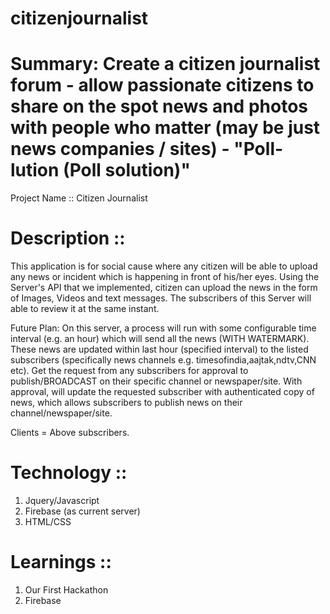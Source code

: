 citizenjournalist
=================
Summary: Create a citizen journalist forum - allow passionate citizens to share on the spot news and photos with people who matter (may be just news companies / sites) - "Poll-lution (Poll solution)"
=================

Project Name :: Citizen Journalist 

Description ::
==============

This application is for social cause where any citizen will be able to upload any news or incident which is happening in front of his/her eyes.
Using the Server's API that we implemented, citizen can upload the news in the form of Images, Videos and text messages.
The subscribers of this Server will able to review it at the same instant. 

Future Plan: On this server, a process will run with some configurable time interval (e.g. an hour) which will send all the news (WITH WATERMARK).
These news are updated within last hour (specified interval) to the listed subscribers (specifically news channels e.g. timesofindia,aajtak,ndtv,CNN etc).
Get the request from any subscribers for approval to publish/BROADCAST on their specific channel or newspaper/site.
With approval, will update the requested subscriber with authenticated copy of news, which allows subscribers to publish news on their channel/newspaper/site.

Clients = Above subscribers.

Technology ::
=============

1. Jquery/Javascript
2. Firebase (as current server)
3. HTML/CSS


Learnings ::
============

1. Our First Hackathon
2. Firebase



